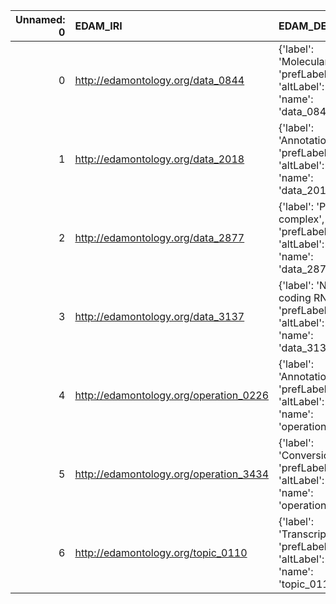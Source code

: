 |   Unnamed: 0 | EDAM_IRI                               | EDAM_DESC                                                                              | SBO_IRI                              | SBO_DESC                     |
|-------------:|:---------------------------------------|:---------------------------------------------------------------------------------------|:-------------------------------------|:-----------------------------|
|            0 | http://edamontology.org/data_0844      | {'label': 'Molecular mass', 'prefLabel': None, 'altLabel': None, 'name': 'data_0844'}  | http://biomodels.net/SBO/SBO_0000647 | {'label': 'Molecular mass'}  |
|            1 | http://edamontology.org/data_2018      | {'label': 'Annotation', 'prefLabel': None, 'altLabel': None, 'name': 'data_2018'}      | http://biomodels.net/SBO/SBO_0000550 | {'label': 'Annotation'}      |
|            2 | http://edamontology.org/data_2877      | {'label': 'Protein complex', 'prefLabel': None, 'altLabel': None, 'name': 'data_2877'} | http://biomodels.net/SBO/SBO_0000297 | {'label': 'Protein complex'} |
|            3 | http://edamontology.org/data_3137      | {'label': 'Non-coding RNA', 'prefLabel': None, 'altLabel': None, 'name': 'data_3137'}  | http://biomodels.net/SBO/SBO_0000334 | {'label': 'Non-coding RNA'}  |
|            4 | http://edamontology.org/operation_0226 | {'label': 'Annotation', 'prefLabel': None, 'altLabel': None, 'name': 'operation_0226'} | http://biomodels.net/SBO/SBO_0000550 | {'label': 'Annotation'}      |
|            5 | http://edamontology.org/operation_3434 | {'label': 'Conversion', 'prefLabel': None, 'altLabel': None, 'name': 'operation_3434'} | http://biomodels.net/SBO/SBO_0000182 | {'label': 'Conversion'}      |
|            6 | http://edamontology.org/topic_0110     | {'label': 'Transcription', 'prefLabel': None, 'altLabel': None, 'name': 'topic_0110'}  | http://biomodels.net/SBO/SBO_0000183 | {'label': 'Transcription'}   |